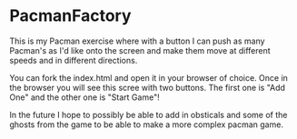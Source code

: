 # PacmanFactory
This is my Pacman exercise where with a button I can push as many Pacman's as I'd like onto the screen and make them move at different speeds and in different directions.

You can fork the index.html and open it in your browser of choice. Once in the browser you will see this scree with two buttons. The first one is "Add One" and the other one is "Start Game"!

In the future I hope to possibly be able to add in obsticals and some of the ghosts from the game to be able to make a more complex pacman game. 

